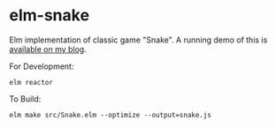 # elm-snake
Elm implementation of classic game "Snake". A running demo of this is [available on my blog][demo].

[demo]: http://martinsnyder.net/snake/

For Development:
```
elm reactor
```

To Build:
```
elm make src/Snake.elm --optimize --output=snake.js
```